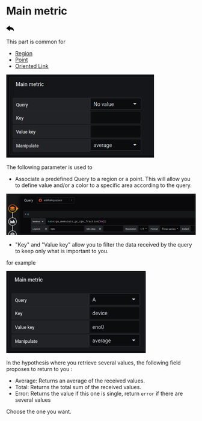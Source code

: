 # Main metric

[![](../../screenshots/other/Go-back.png)](coordinates.md)

This part is common for

- [Region](coordinates-space-region.md)
- [Point](coordinates-space-point.md)
- [Oriented Link](coordinates-space-link.md)

![main metric](../../screenshots/editor/coordinates/main-metric/main-metric.jpg)

The following parameter is used to

- Associate a predefined Query to a region or a point. This will allow you to define value and/or a color to a specific area according to the query.

![main metric](../../screenshots/editor/coordinates/main-metric/main-metric-query-a.jpg)

- "Key" and "Value key" allow you to filter the data received by the query to keep only what is important to you.

for example

![main metric](../../screenshots/editor/coordinates/main-metric/main-metric-key-value.png)

In the hypothesis where you retrieve several values, the following field proposes to return to you :

- Average: Returns an average of the received values.
- Total: Returns the total sum of the received values.
- Error: Returns the value if this one is single, return `error` if there are several values

Choose the one you want.
